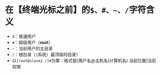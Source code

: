 # 在【终端光标之前】的`$、#、~、/`字符含义

- `$`：普通用户
- `#`：超级用户（**root**）
- `~`：当前用户的主目录
- `/`：根目录（（系统）最顶级的目录）
- 以`[root@slave2 /]#`为栗：格式是[用户名@主机名(计算机名) 当前位置]当前权限